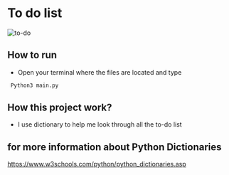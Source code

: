 # To do list
![to-do](https://cdn.discordapp.com/attachments/981070079624097882/1084028964592422973/Screenshot_2566-03-11_at_19.23.35.png)


 ## How to run

 - Open your terminal where the files are located and type
 ```bash
  Python3 main.py
```



## How this project work?
- I use dictionary to help me look through all the to-do list


## for more information about Python Dictionaries 

https://www.w3schools.com/python/python_dictionaries.asp





 

 

